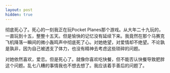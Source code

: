 ```yaml
---
layout: post
hidden: true
---
```

彻底死心了。死心的一刻我正在玩Pocket Planes那个游戏。从大年二十九玩的，一直玩到十五，整整十五天。但是愉快的记忆没有延续下来。我竟然在那个马赛克飞机降落一瞬间的微小轰鸣声中彻底死了心。对她绝望，对爱情却不绝望。不论孰是孰非，因为自己被透支了体力，也没有精神去考虑这些琐碎的问题。

对她依然喜欢，爱恋。但是死心了。就像你喜欢吃快餐，但不能否认快餐导致肥胖这个问题。乱七八糟的事情我也不想去想了。我应该着手善后的问题了。